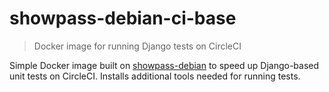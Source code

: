 # showpass-debian-ci-base

> Docker image for running Django tests on CircleCI

Simple Docker image built on [showpass-debian](https://github.com/showpass/debian) to speed up
Django-based unit tests on CircleCI. Installs additional tools needed for running tests. 
